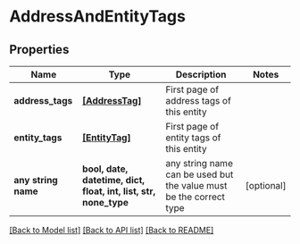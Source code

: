 # AddressAndEntityTags


## Properties
Name | Type | Description | Notes
------------ | ------------- | ------------- | -------------
**address_tags** | [**[AddressTag]**](AddressTag.md) | First page of address tags of this entity | 
**entity_tags** | [**[EntityTag]**](EntityTag.md) | First page of entity tags of this entity | 
**any string name** | **bool, date, datetime, dict, float, int, list, str, none_type** | any string name can be used but the value must be the correct type | [optional]

[[Back to Model list]](../README.md#documentation-for-models) [[Back to API list]](../README.md#documentation-for-api-endpoints) [[Back to README]](../README.md)


